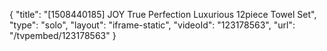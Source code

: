 {
    "title": "[1508440185] JOY True Perfection  Luxurious 12piece Towel Set",
    "type": "solo",
    "layout": "iframe-static",
    "videoId": "123178563",
    "url": "\/tvpembed\/123178563"
}